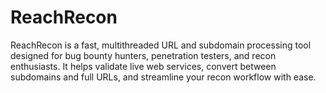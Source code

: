 # ReachRecon
ReachRecon is a fast, multithreaded URL and subdomain processing tool designed for bug bounty hunters, penetration testers, and recon enthusiasts. It helps validate live web services, convert between subdomains and full URLs, and streamline your recon workflow with ease.
